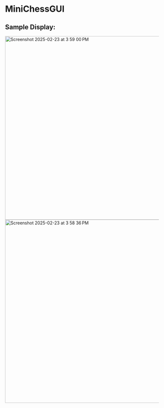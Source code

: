 # MiniChessGUI

## Sample Display:
<img width="601" alt="Screenshot 2025-02-23 at 3 59 00 PM" src="https://github.com/user-attachments/assets/b1452074-dd74-46ff-89e9-7607a2fd751d" />
<img width="600" alt="Screenshot 2025-02-23 at 3 58 36 PM" src="https://github.com/user-attachments/assets/c0ebbcad-abd5-4d9b-8073-a645f647691d" />
